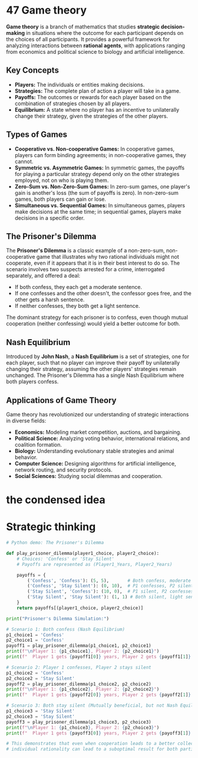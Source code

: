 # 47 Game theory

**Game theory** is a branch of mathematics that studies **strategic decision-making** in situations where the outcome for each participant depends on the choices of all participants. It provides a powerful framework for analyzing interactions between **rational agents**, with applications ranging from economics and political science to biology and artificial intelligence.

## Key Concepts

*   **Players:** The individuals or entities making decisions.
*   **Strategies:** The complete plan of action a player will take in a game.
*   **Payoffs:** The outcomes or rewards for each player based on the combination of strategies chosen by all players.
*   **Equilibrium:** A state where no player has an incentive to unilaterally change their strategy, given the strategies of the other players.

## Types of Games

*   **Cooperative vs. Non-cooperative Games:** In cooperative games, players can form binding agreements; in non-cooperative games, they cannot.
*   **Symmetric vs. Asymmetric Games:** In symmetric games, the payoffs for playing a particular strategy depend only on the other strategies employed, not on who is playing them.
*   **Zero-Sum vs. Non-Zero-Sum Games:** In zero-sum games, one player's gain is another's loss (the sum of payoffs is zero). In non-zero-sum games, both players can gain or lose.
*   **Simultaneous vs. Sequential Games:** In simultaneous games, players make decisions at the same time; in sequential games, players make decisions in a specific order.

## The Prisoner's Dilemma

The **Prisoner's Dilemma** is a classic example of a non-zero-sum, non-cooperative game that illustrates why two rational individuals might not cooperate, even if it appears that it is in their best interest to do so. The scenario involves two suspects arrested for a crime, interrogated separately, and offered a deal:

*   If both confess, they each get a moderate sentence.
*   If one confesses and the other doesn't, the confessor goes free, and the other gets a harsh sentence.
*   If neither confesses, they both get a light sentence.

The dominant strategy for each prisoner is to confess, even though mutual cooperation (neither confessing) would yield a better outcome for both.

## Nash Equilibrium

Introduced by **John Nash**, a **Nash Equilibrium** is a set of strategies, one for each player, such that no player can improve their payoff by unilaterally changing their strategy, assuming the other players' strategies remain unchanged. The Prisoner's Dilemma has a single Nash Equilibrium where both players confess.

## Applications of Game Theory

Game theory has revolutionized our understanding of strategic interactions in diverse fields:

*   **Economics:** Modeling market competition, auctions, and bargaining.
*   **Political Science:** Analyzing voting behavior, international relations, and coalition formation.
*   **Biology:** Understanding evolutionary stable strategies and animal behavior.
*   **Computer Science:** Designing algorithms for artificial intelligence, network routing, and security protocols.
*   **Social Sciences:** Studying social dilemmas and cooperation.

# the condensed idea

# Strategic thinking

```python
# Python demo: The Prisoner's Dilemma

def play_prisoner_dilemma(player1_choice, player2_choice):
    # Choices: 'Confess' or 'Stay Silent'
    # Payoffs are represented as (Player1_Years, Player2_Years)

    payoffs = {
        ('Confess', 'Confess'): (5, 5),       # Both confess, moderate sentence
        ('Confess', 'Stay Silent'): (0, 10),  # P1 confesses, P2 silent: P1 free, P2 harsh
        ('Stay Silent', 'Confess'): (10, 0),  # P1 silent, P2 confesses: P1 harsh, P2 free
        ('Stay Silent', 'Stay Silent'): (1, 1) # Both silent, light sentence
    }
    return payoffs[(player1_choice, player2_choice)]

print("Prisoner's Dilemma Simulation:")

# Scenario 1: Both confess (Nash Equilibrium)
p1_choice1 = 'Confess'
p2_choice1 = 'Confess'
payoff1 = play_prisoner_dilemma(p1_choice1, p2_choice1)
print(f"\nPlayer 1: {p1_choice1}, Player 2: {p2_choice1}")
print(f"  Player 1 gets {payoff1[0]} years, Player 2 gets {payoff1[1]} years.")

# Scenario 2: Player 1 confesses, Player 2 stays silent
p1_choice2 = 'Confess'
p2_choice2 = 'Stay Silent'
payoff2 = play_prisoner_dilemma(p1_choice2, p2_choice2)
print(f"\nPlayer 1: {p1_choice2}, Player 2: {p2_choice2}")
print(f"  Player 1 gets {payoff2[0]} years, Player 2 gets {payoff2[1]} years.")

# Scenario 3: Both stay silent (Mutually beneficial, but not Nash Equilibrium)
p1_choice3 = 'Stay Silent'
p2_choice3 = 'Stay Silent'
payoff3 = play_prisoner_dilemma(p1_choice3, p2_choice3)
print(f"\nPlayer 1: {p1_choice3}, Player 2: {p2_choice3}")
print(f"  Player 1 gets {payoff3[0]} years, Player 2 gets {payoff3[1]} years.")

# This demonstrates that even when cooperation leads to a better collective outcome,
# individual rationality can lead to a suboptimal result for both parties.
```
```